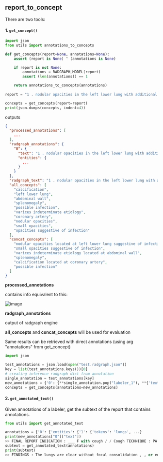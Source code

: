 <h2>report_to_concept</h2>

There are two tools:

#### 1. `get_concept()`

```python
import json
from utils import annotations_to_concepts

def get_concepts(report=None, annotations=None):
    assert (report is None) ^ (annotations is None)

    if report is not None:
        annotations = RADGRAPH_MODEL(report)
        assert (len(annotations)) == 1

    return annotations_to_concepts(annotations)
    
report = "1 . nodular opacities in the left lower lung with additional small ground-glass opacities bilaterally may represent infection . chest ct recommended for further assessment given infectious symptoms . 2 . abdominal wall varices of indeterminate etiology . 3 . splenomegaly . 4 . coronary artery calcification . acute findings were discussed with dr . ___ by dr . ___ by telephone at 6 : 54 p . m . on ___ ."

concepts = get_concepts(report=report)
print(json.dumps(concepts, indent=4))
```

outputs

```json
{
  "processed_annotations": [
    ...
  ],
  "radgraph_annotations": {
    "0": {
      "text": "1 . nodular opacities in the left lower lung with additional small ground-glass opacities bilaterally may represent infection . chest ct recommended for further assessment given infectious symptoms . 2 . abdominal wall varices of indeterminate etiology . 3 . splenomegaly . 4 . coronary artery calcification . acute findings were discussed with dr . ___ by dr . ___ by telephone at 6 : 54 p . m . on ___ .",
      "entities": {
        ...
      }
    }
  },
  "radgraph_text": "1 . nodular opacities in the left lower lung with additional small ground-glass opacities bilaterally may represent infection . chest ct recommended for further assessment given infectious symptoms . 2 . abdominal wall varices of indeterminate etiology . 3 . splenomegaly . 4 . coronary artery calcification . acute findings were discussed with dr . ___ by dr . ___ by telephone at 6 : 54 p . m . on ___ .",
  "all_concepts": [
    "calcification",
    "left lower lung",
    "abdominal wall",
    "splenomegaly",
    "possible infection",
    "varices indeterminate etiology",
    "coronary artery",
    "nodular opacities",
    "small opacities",
    "opacities suggestive of infection"
  ],
  "concat_concepts": [
    "nodular opacities located at left lower lung suggestive of infection",
    "small opacities suggestive of infection",
    "varices indeterminate etiology located at abdominal wall",
    "splenomegaly",
    "calcification located at coronary artery",
    "possible infection"
  ]
}
```

<b>processed_annotations</b>

contains info equivalent to this:

<img src="https://i.ibb.co/p2HvjB8/image.png" alt="image" border="0">

<b>radgraph_annotations</b>

output of radgraph engine

<b>all_concepts</b> and <b>concat_concepts</b> will be used for evaluation

Same results can be retrieved with direct annotations (using arg "annotations" from get_concept)

```python
import json

test_annotations = json.load(open("test.radgraph.json"))
key = list(test_annotations.keys())[0]
# creating inference radgraph dict from annotation
single_annotation = test_annotations[key]
new_annotations = {'0': {**single_annotation.pop("labeler_1"), **{'text': single_annotation["text"]}}}
concepts = get_concepts(annotations=new_annotations)
```

#### 2. `get_annotated_text()`
Given annotations of a labeler, get the subtext of the report that contains annotations.
```python
from utils import get_annotated_text

annotations = {'0': {'entities': {'1': {'tokens': 'lungs', ...}
print(new_annotations["0"]["text"])
>> FINAL REPORT INDICATION : ___ F with cough / / Cough TECHNIQUE : PA and lateral views of the chest . COMPARISON : None . FINDINGS : The lungs are clear without focal consolidation , , or edema . The cardiomediastinal silhouette is within normal limits . No acute osseous abnormalities . IMPRESSION : No acute cardiopulmonary process .
subtext = get_annotated_text(annotations)
print(subtext)
>> FINDINGS : The lungs are clear without focal consolidation , , or edema . The cardiomediastinal silhouette is within normal limits . No acute osseous abnormalities . IMPRESSION : No acute cardiopulmonary process .
```


